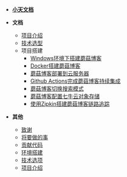 - [**小天文档**](README.md)

- **文档**

  - [项目介绍](doc/文档/项目介绍.md)
  - [技术选型](doc/文档/技术选型.md)
  - 项目搭建
    - [<span class="folder-icon">Windows环境下搭建蘑菇博客</span>](doc/文档/项目搭建/Windows环境下搭建蘑菇博客/README.md)
    - [<span class="folder-icon">Docker搭建蘑菇博客</span>](doc/文档/项目搭建/Docker搭建蘑菇博客/README.md)
    - [<i class="fas folder-icon"></i> 蘑菇博客部署到云服务器](doc/文档/项目搭建/蘑菇博客部署到云服务器/README.md)
    - [<i class="fas folder-icon"></i> Github Actions完成蘑菇博客持续集成](doc/文档/项目搭建/蘑菇博客使用GithubAction完成持续集成/README.md)
    - [<i class="fa-light fa-folder"></i> 蘑菇博客切换搜索模式](doc/文档/项目搭建/蘑菇博客切换搜索模式/README.md)
    - [<i class="fa-regular fa-folder"></i> 蘑菇博客配置七牛云对象存储](doc/文档/项目搭建/蘑菇博客配置七牛云存储/README.md)
    - [<i class="folder"></i> 使用Zipkin搭建蘑菇博客链路追踪](doc/文档/项目搭建/使用Zipkin搭建蘑菇博客链路追踪/README.md)

- **其他**

  - [致谢](doc/文档/致谢.md)
  - [将要做的事](doc/文档/将要做的事.md)
  - [贡献代码](doc/文档/贡献代码.md)
  - [环境搭建](doc/文档/环境搭建.md)
  - [技术选项](doc/文档/技术选项.md)
  - [项目介绍](doc/文档/项目介绍.md)